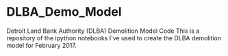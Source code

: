 # DLBA_Demo_Model
Detroit Land Bank Authority (DLBA) Demolition Model Code
This is a repository of the ipython notebooks I've used to create the DLBA demolition model for February 2017.
